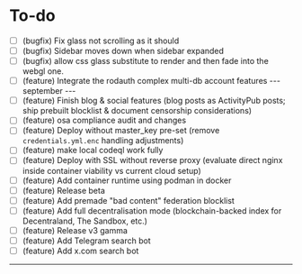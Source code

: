 # To-do

- [ ] (bugfix) Fix glass not scrolling as it should
- [ ] (bugfix) Sidebar moves down when sidebar expanded
- [ ] (bugfix) allow css glass substitute to render and then fade into the webgl one.
- [ ] (feature) Integrate the rodauth complex multi-db account features
      --- september ---
- [ ] (feature) Finish blog & social features (blog posts as ActivityPub posts; ship prebuilt blocklist & document censorship considerations)
- [ ] (feature) osa compliance audit and changes
- [ ] (feature) Deploy without master_key pre-set (remove `credentials.yml.enc` handling adjustments)
- [ ] (feature) make local codeql work fully
- [ ] (feature) Deploy with SSL without reverse proxy (evaluate direct nginx inside container viability vs current cloud setup)
- [ ] (feature) Add container runtime using podman in docker
- [ ] (feature) Release beta
- [ ] (feature) Add premade "bad content" federation blocklist
- [ ] (feature) Add full decentralisation mode (blockchain-backed index for Decentraland, The Sandbox, etc.)
- [ ] (feature) Release v3 gamma
- [ ] (feature) Add Telegram search bot
- [ ] (feature) Add x.com search bot

---
